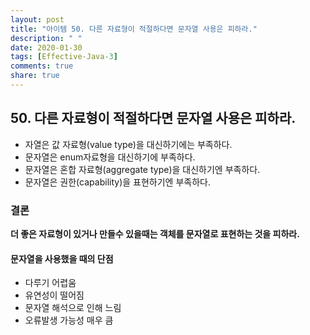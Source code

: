 ```yaml
---
layout: post
title: "아이템 50. 다른 자료형이 적절하다면 문자열 사용은 피하라."
description: " "
date: 2020-01-30
tags: [Effective-Java-3]
comments: true
share: true
---
```


## 50. 다른 자료형이 적절하다면 문자열 사용은 피하라.

- 자열은 값 자료형(value type)을 대신하기에는 부족하다.
- 문자열은 enum자료형을 대신하기에 부족하다.
- 문자열은 혼합 자료형(aggregate type)을 대신하기엔 부족하다.
- 문자열은 권한(capability)을 표현하기엔 부족하다.


### 결론
__더 좋은 자료형이 있거나 만들수 있을때는 객체를 문자열로 표현하는 것을 피하라.__

#### 문자열을 사용했을 때의 단점
- 다루기 어렵움
- 유연성이 떨어짐
- 문자열 해석으로 인해 느림
- 오류발생 가능성 매우 큼
